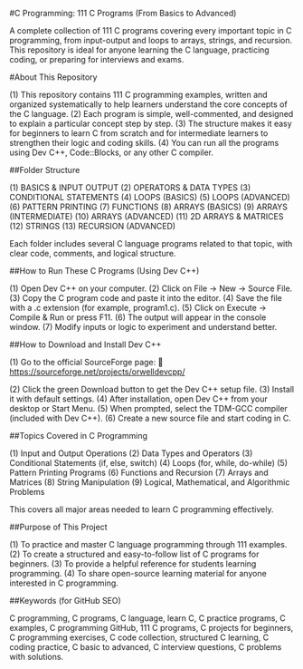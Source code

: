 #C Programming: 111 C Programs (From Basics to Advanced)

A complete collection of 111 C programs covering every important topic in C programming, from input-output and loops to arrays, strings, and recursion.
This repository is ideal for anyone learning the C language, practicing coding, or preparing for interviews and exams.

#About This Repository

(1) This repository contains 111 C programming examples, written and organized systematically to help learners understand the core concepts of the C language.
(2) Each program is simple, well-commented, and designed to explain a particular concept step by step.
(3) The structure makes it easy for beginners to learn C from scratch and for intermediate learners to strengthen their logic and coding skills.
(4) You can run all the programs using Dev C++, Code::Blocks, or any other C compiler.

##Folder Structure

(1) BASICS & INPUT OUTPUT
(2) OPERATORS & DATA TYPES
(3) CONDITIONAL STATEMENTS
(4) LOOPS (BASICS)
(5) LOOPS (ADVANCED)
(6) PATTERN PRINTING
(7) FUNCTIONS
(8) ARRAYS (BASICS)
(9) ARRAYS (INTERMEDIATE)
(10) ARRAYS (ADVANCED)
(11) 2D ARRAYS & MATRICES
(12) STRINGS
(13) RECURSION (ADVANCED)

Each folder includes several C language programs related to that topic, with clear code, comments, and logical structure.

##How to Run These C Programs (Using Dev C++)

(1) Open Dev C++ on your computer.
(2) Click on File → New → Source File.
(3) Copy the C program code and paste it into the editor.
(4) Save the file with a .c extension (for example, program1.c).
(5) Click on Execute → Compile & Run or press F11.
(6) The output will appear in the console window.
(7) Modify inputs or logic to experiment and understand better.

##How to Download and Install Dev C++

(1) Go to the official SourceForge page:
🔗 https://sourceforge.net/projects/orwelldevcpp/

(2) Click the green Download button to get the Dev C++ setup file.
(3) Install it with default settings.
(4) After installation, open Dev C++ from your desktop or Start Menu.
(5) When prompted, select the TDM-GCC compiler (included with Dev C++).
(6) Create a new source file and start coding in C.

##Topics Covered in C Programming

(1) Input and Output Operations
(2) Data Types and Operators
(3) Conditional Statements (if, else, switch)
(4) Loops (for, while, do-while)
(5) Pattern Printing Programs
(6) Functions and Recursion
(7) Arrays and Matrices
(8) String Manipulation
(9) Logical, Mathematical, and Algorithmic Problems

This covers all major areas needed to learn C programming effectively.

##Purpose of This Project

(1) To practice and master C language programming through 111 examples.
(2) To create a structured and easy-to-follow list of C programs for beginners.
(3) To provide a helpful reference for students learning programming.
(4) To share open-source learning material for anyone interested in C programming.

##Keywords (for GitHub SEO)

C programming, C programs, C language, learn C, C practice programs, C examples, C programming GitHub, 111 C programs, C projects for beginners, C programming exercises, C code collection, structured C learning, C coding practice, C basic to advanced, C interview questions, C problems with solutions.
